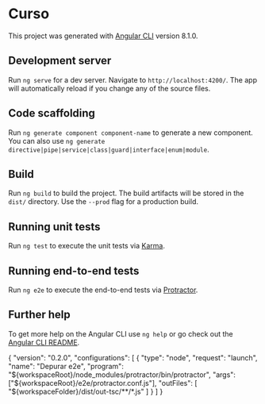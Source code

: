 # Curso

This project was generated with [Angular CLI](https://github.com/angular/angular-cli) version 8.1.0.

## Development server

Run `ng serve` for a dev server. Navigate to `http://localhost:4200/`. The app will automatically reload if you change any of the source files.

## Code scaffolding

Run `ng generate component component-name` to generate a new component. You can also use `ng generate directive|pipe|service|class|guard|interface|enum|module`.

## Build

Run `ng build` to build the project. The build artifacts will be stored in the `dist/` directory. Use the `--prod` flag for a production build.

## Running unit tests

Run `ng test` to execute the unit tests via [Karma](https://karma-runner.github.io).

## Running end-to-end tests

Run `ng e2e` to execute the end-to-end tests via [Protractor](http://www.protractortest.org/).

## Further help

To get more help on the Angular CLI use `ng help` or go check out the [Angular CLI README](https://github.com/angular/angular-cli/blob/master/README.md).



{
  "version": "0.2.0",
  "configurations": [
      {
          "type": "node",
          "request": "launch",
          "name": "Depurar e2e",
          "program": "${workspaceRoot}/node_modules/protractor/bin/protractor",
          "args": ["${workspaceRoot}/e2e/protractor.conf.js"],
          "outFiles": [  "${workspaceFolder}/dist/out-tsc/**/*.js" ]
      }
  ]
}
